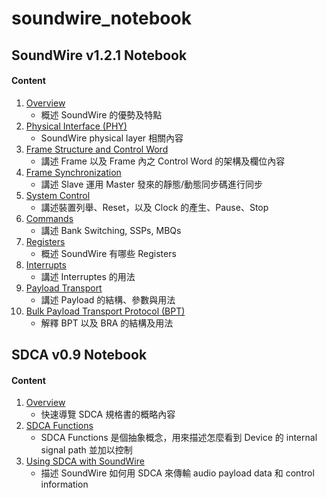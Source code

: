 soundwire_notebook
=======

SoundWire v1.2.1 Notebook
-------

#### Content ####

1. [Overview](https://github.com/wenyuan0806/soundwire_notebook/blob/main/SoundWire/1_overview.md)
    - 概述 SoundWire 的優勢及特點
2. [Physical Interface (PHY)](https://github.com/wenyuan0806/soundwire_notebook/blob/main/SoundWire/2_physical_interface.md)
    - SoundWire physical layer 相關內容
3. [Frame Structure and Control Word](https://github.com/wenyuan0806/soundwire_notebook/blob/main/SoundWire/3_frame_structure_and_control_word.md)
    - 講述 Frame 以及 Frame 內之 Control Word 的架構及欄位內容
4. [Frame Synchronization](https://github.com/wenyuan0806/soundwire_notebook/blob/main/SoundWire/4_frame_synchronization.md)
    - 講述 Slave 運用 Master 發來的靜態/動態同步碼進行同步
5. [System Control](https://github.com/wenyuan0806/soundwire_notebook/blob/main/SoundWire/5_system_control.md)
    - 講述裝置列舉、Reset，以及 Clock 的產生、Pause、Stop
6. [Commands](https://github.com/wenyuan0806/soundwire_notebook/blob/main/SoundWire/6_commands.md)
    - 講述 Bank Switching, SSPs, MBQs
7. [Registers](https://github.com/wenyuan0806/soundwire_notebook/blob/main/SoundWire/7_registers.md)
    - 概述 SoundWire 有哪些 Registers
9. [Interrupts](https://github.com/wenyuan0806/soundwire_notebook/blob/main/SoundWire/8_interrupts.md)
    - 講述 Interruptes 的用法
11. [Payload Transport](https://github.com/wenyuan0806/soundwire_notebook/blob/main/SoundWire/9_payload_transport.md)
    - 講述 Payload 的結構、參數與用法
13. [Bulk Payload Transport Protocol (BPT)](https://github.com/wenyuan0806/soundwire_notebook/blob/main/SoundWire/10_bulk_payload_transport_protocol.md)
    - 解釋 BPT 以及 BRA 的結構及用法

SDCA v0.9 Notebook
-------

#### Content ####

1. [Overview](https://github.com/wenyuan0806/soundwire_notebook/blob/main/SDCA/1_overview.md)
    - 快速導覽 SDCA 規格書的概略內容
2. [SDCA Functions](https://github.com/wenyuan0806/soundwire_notebook/blob/main/SDCA/2_sdca_functions.md)
    - SDCA Functions 是個抽象概念，用來描述怎麼看到 Device 的 internal signal path 並加以控制
3. [Using SDCA with SoundWire]()
    - 描述 SoundWire 如何用 SDCA 來傳輸 audio payload data 和 control information